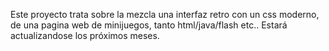 Este proyecto trata sobre la mezcla una interfaz retro con un css moderno, de una pagina web de minijuegos, tanto html/java/flash etc..
Estará actualizandose los próximos meses.
